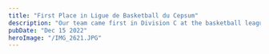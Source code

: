 ```yaml
---
title: "First Place in Ligue de Basketball du Cepsum"
description: "Our team came first in Division C at the basketball league in Cepsum"
pubDate: "Dec 15 2022"
heroImage: "/IMG_2621.JPG"
---
```

